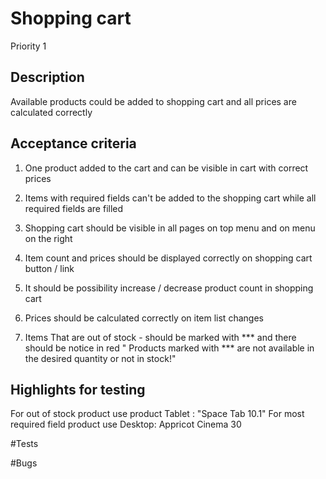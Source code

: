 # Shopping cart
Priority 1
## Description
Available products could be added to shopping cart and all prices are calculated correctly
## Acceptance criteria
1)	One product added to the cart and can be visible in cart with correct prices

2)  Items with required fields can't be added to the shopping cart while all required fields are filled

2)	Shopping cart should be visible in all pages on top menu and on menu on the right

3)	Item count and prices should be displayed correctly on shopping cart button / link

4)	It should be possibility increase / decrease product count in shopping cart

5)	Prices should be calculated correctly on item list changes

6)  Items That are out of stock - should be marked with *** and there should be notice in red " Products marked with *** are not available in the desired quantity or not in stock!"


## Highlights for testing
For out of stock product use product Tablet : "Space Tab 10.1"
For most required field product use Desktop: Appricot Cinema 30


#Tests

 
#Bugs